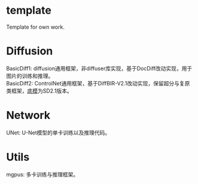 # template
Template for own work.


# Diffusion
BasicDiff1: diffusion通用框架，非diffuser库实现，基于DocDiff改动实现，用于图片的训练和推理。   
BasicDiff2: ControlNet通用框架，基于DiffBIR-V2.1改动实现，保留超分与复原类框架，[底模](https://huggingface.co/stabilityai/stable-diffusion-2-1-base/resolve/main/v2-1_512-ema-pruned.ckpt)为SD2.1版本。


# Network
UNet: U-Net模型的单卡训练以及推理代码。

# Utils
mgpus: 多卡训练与推理框架。

